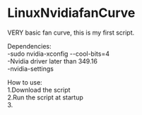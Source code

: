 # LinuxNvidiafanCurve

VERY basic fan curve, this is my first script.

Dependencies:<br />
-sudo nvidia-xconfig --cool-bits=4<br />
-Nvidia driver later than 349.16<br />
-nvidia-settings

How to use:<br />
1.Download the script<br />
2.Run the script at startup<br />
3.
